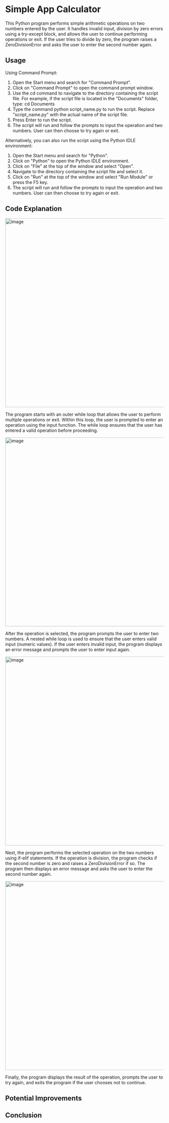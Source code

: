 # Simple App Calculator
This Python program performs simple arithmetic operations on two numbers entered by the user. It handles invalid input, division by zero errors using a try-except block, and allows the user to continue performing operations or exit. If the user tries to divide by zero, the program raises a ZeroDivisionError and asks the user to enter the second number again.

## Usage
Using Command Prompt: 

1. Open the Start menu and search for "Command Prompt".
2. Click on "Command Prompt" to open the command prompt window.
3. Use the cd command to navigate to the directory containing the script file. For example, if the script file is located in the "Documents" folder, type: cd Documents
4. Type the command python script_name.py to run the script. Replace "script_name.py" with the actual name of the script file.
5. Press Enter to run the script.
6. The script will run and follow the prompts to input the operation and two numbers. User can then choose to try again or exit.

Alternatively, you can also run the script using the Python IDLE environment:

1. Open the Start menu and search for "Python".
2. Click on "Python" to open the Python IDLE environment.
3. Click on "File" at the top of the window and select "Open".
4. Navigate to the directory containing the script file and select it.
5. Click on "Run" at the top of the window and select "Run Module" or press the F5 key.
6. The script will run and follow the prompts to input the operation and two numbers. User can then choose to try again or exit.

## Code Explanation

<img width="600" alt="image" src="https://github.com/aieckxis/simple-app-calculator/assets/129574374/02f69c2f-0c77-4b2b-ba94-ad72abc5941e">

The program starts with an outer while loop that allows the user to perform multiple operations or exit. Within this loop, the user is prompted to enter an operation using the input function. The while loop ensures that the user has entered a valid operation before proceeding.

<img width="600" alt="image" src="https://github.com/aieckxis/simple-app-calculator/assets/129574374/f8b38f3a-47da-45a5-9a73-074bf2befd04">

After the operation is selected, the program prompts the user to enter two numbers. A nested while loop is used to ensure that the user enters valid input (numeric values). If the user enters invalid input, the program displays an error message and prompts the user to enter input again.

<img width="600" alt="image" src="https://github.com/aieckxis/simple-app-calculator/assets/129574374/26126e00-b563-4d9b-9e68-4941cf1eb843">

Next, the program performs the selected operation on the two numbers using if-elif statements. If the operation is division, the program checks if the second number is zero and raises a ZeroDivisionError if so. The program then displays an error message and asks the user to enter the second number again.

<img width="600" alt="image" src="https://github.com/aieckxis/simple-app-calculator/assets/129574374/947e76d2-03d5-4cd6-ba43-dbdcf05b0a0c">

Finally, the program displays the result of the operation, prompts the user to try again, and exits the program if the user chooses not to continue.

## Potential Improvements

## Conclusion


